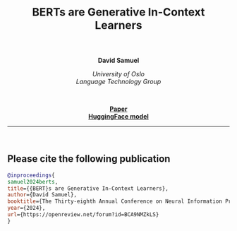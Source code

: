 <h2 align="center"><b><h3>BERTs are Generative In-Context Learners</h3></b></h2><br>


<p align="center">
  <b>David Samuel</b>
</p>

<p align="center">
  <i>
    University of Oslo<br>
    Language Technology Group<br>
  </i>
</p>
<br>

<p align="center">
  <a href="https://arxiv.org/abs/2406.04823"><b>Paper</b></a><br>
  <a href="https://huggingface.co/ltg/deberta-xxlarge-fixed"><b>HuggingFace model</b></a>
</p>

_______

<br>

## Please cite the following publication
```bibtex
@inproceedings{
samuel2024berts,
title={{BERT}s are Generative In-Context Learners},
author={David Samuel},
booktitle={The Thirty-eighth Annual Conference on Neural Information Processing Systems},
year={2024},
url={https://openreview.net/forum?id=BCA9NMZkLS}
}
```
